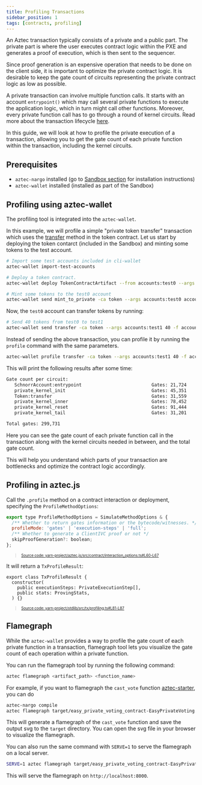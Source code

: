 ```yaml
---
title: Profiling Transactions
sidebar_position: 1
tags: [contracts, profiling]
---
```


An Aztec transaction typically consists of a private and a public part. The private part is where the user executes contract logic within the PXE and generates a proof of execution, which is then sent to the sequencer.

Since proof generation is an expensive operation that needs to be done on the client side, it is important to optimize the private contract logic. It is desirable to keep the gate count of circuits representing the private contract logic as low as possible.

A private transaction can involve multiple function calls. It starts with an account `entrypoint()` which may call several private functions to execute the application logic, which in turn might call other functions. Moreover, every private function call has to go through a round of kernel circuits. Read more about the transaction lifecycle [here](../../../aztec/concepts/transactions.md).

In this guide, we will look at how to profile the private execution of a transaction, allowing you to get the gate count of each private function within the transaction, including the kernel circuits.

## Prerequisites

- `aztec-nargo` installed (go to [Sandbox section](../../reference/environment_reference/sandbox-reference.md) for installation instructions)
- `aztec-wallet` installed (installed as part of the Sandbox)

## Profiling using aztec-wallet

The profiling tool is integrated into the `aztec-wallet`.

In this example, we will profile a simple "private token transfer" transaction which uses the [transfer](https://github.com/AztecProtocol/aztec-packages/blob/master/noir-projects/noir-contracts/contracts/app/token_contract/src/main.nr#L263) method in the token contract.
Let us start by deploying the token contarct (included in the Sandbox) and minting some tokens to the test account.

```bash
# Import some test accounts included in cli-wallet
aztec-wallet import-test-accounts

# Deploy a token contract.
aztec-wallet deploy TokenContractArtifact --from accounts:test0 --args accounts:test0 TestToken TST 18 -a token

# Mint some tokens to the test0 account
aztec-wallet send mint_to_private -ca token --args accounts:test0 accounts:test0 100 -f test0
```

Now, the `test0` account can transfer tokens by running:

```bash
# Send 40 tokens from test0 to test1
aztec-wallet send transfer -ca token --args accounts:test1 40 -f accounts:test0
```

Instead of sending the above transaction, you can profile it by running the `profile` command with the same parameters.


```bash
aztec-wallet profile transfer -ca token --args accounts:test1 40 -f accounts:test0
```

This will print the following results after some time:

```bash
Gate count per circuit:
   SchnorrAccount:entrypoint                          Gates: 21,724     Acc: 21,724
   private_kernel_init                                Gates: 45,351     Acc: 67,075
   Token:transfer                                     Gates: 31,559     Acc: 98,634
   private_kernel_inner                               Gates: 78,452     Acc: 177,086
   private_kernel_reset                               Gates: 91,444     Acc: 268,530
   private_kernel_tail                                Gates: 31,201     Acc: 299,731

Total gates: 299,731
```

Here you can see the gate count of each private function call in the transaction along with the kernel circuits needed in between, and the total gate count.

This will help you understand which parts of your transaction are bottlenecks and optimize the contract logic accordingly.

## Profiling in aztec.js

Call the `.profile` method on a contract interaction or deployment, specifying the `ProfileMethodOptions`:

```javascript title="profile-method-options" showLineNumbers 
export type ProfileMethodOptions = SimulateMethodOptions & {
  /** Whether to return gates information or the bytecode/witnesses. */
  profileMode: 'gates' | 'execution-steps' | 'full';
  /** Whether to generate a ClientIVC proof or not */
  skipProofGeneration?: boolean;
};
```
> <sup><sub><a href="https://github.com/AztecProtocol/aztec-packages/blob/v1.1.1/yarn-project/aztec.js/src/contract/interaction_options.ts#L60-L67" target="_blank" rel="noopener noreferrer">Source code: yarn-project/aztec.js/src/contract/interaction_options.ts#L60-L67</a></sub></sup>


It will return a `TxProfileResult`:

```## title="tx-profile-result" showLineNumbers 
export class TxProfileResult {
  constructor(
    public executionSteps: PrivateExecutionStep[],
    public stats: ProvingStats,
  ) {}
```
> <sup><sub><a href="https://github.com/AztecProtocol/aztec-packages/blob/v1.1.1/yarn-project/stdlib/src/tx/profiling.ts#L81-L87" target="_blank" rel="noopener noreferrer">Source code: yarn-project/stdlib/src/tx/profiling.ts#L81-L87</a></sub></sup>


## Flamegraph

While the `aztec-wallet` provides a way to profile the gate count of each private function in a transaction, flamegraph tool lets you visualize the gate count of each operation within a private function.

You can run the flamegraph tool by running the following command:

```bash
aztec flamegraph <artifact_path> <function_name>
```

For example, if you want to flamegraph the `cast_vote` function [aztec-starter](https://github.com/AztecProtocol/aztec-starter/blob/main/src/main.nr), you can do

```bash
aztec-nargo compile
aztec flamegraph target/easy_private_voting_contract-EasyPrivateVoting.json cast_vote
```

This will generate a flamegraph of the `cast_vote` function and save the output svg to the `target` directory. You can open the svg file in your browser to visualize the flamegraph.

You can also run the same command with `SERVE=1` to serve the flamegraph on a local server.

```bash
SERVE=1 aztec flamegraph target/easy_private_voting_contract-EasyPrivateVoting.json cast_vote
```
This will serve the flamegraph on `http://localhost:8000`.
